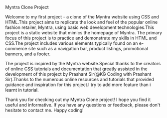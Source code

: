 Myntra Clone Project

Welcome to my first project - a clone of the Myntra website using CSS and HTML.This project aims to replicate the look and feel of the popular online fashion retailer, Myntra, using basic web development technologies.This project is a static website that mimics the homepage of Myntra. The primary focus of this project is to practice and demonstrate my skills in HTML and CSS.The project includes various elements typically found on an e-commerce site such as a navigation bar, product listings, promotional banners, and a footer.

The project is inspired by the Myntra website.Special thanks to the creators of online CSS tutorials and documentation that greatly assisted in the development of this project by Prashant Sir(@KG Coding with Prashant Sir).Thanks to the numerous online resources and tutorials that provided guidance and inspiration for this project.I try to add more feature than i learnt in tutorial.

Thank you for checking out my Myntra Clone project! I hope you find it useful and informative. If you have any questions or feedback, please don't hesitate to contact me.
Happy coding!

